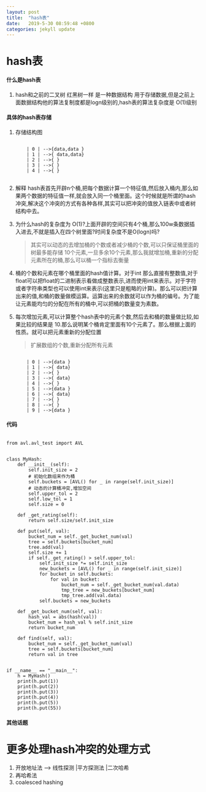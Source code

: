 ```yaml
---
layout: post
title:  "hash表"
date:   2019-5-30 08:59:48 +0800
categories: jekyll update
---
```


# hash表

#### 什么是hash表

1. hash和之前的二叉树 红黑树一样 是一种数据结构 用于存储数据,但是之前上面数据结构他的算法复制度都是logn级别的,hash表的算法复杂度是 O(1)级别

#### 具体的hash表存储

1. 存储结构图

	```
		 
		| 0 | -->{data,data }
		| 1 | -->{ data,data}
		| 2 | -->{ }
		| 3 | -->{ }
		| 4 | -->{ }	
							    
	```
	
2. 解释 hash表首先开辟n个桶,把每个数据计算一个特征值,然后放入桶内,那么如果两个数据的特征值一样,就会放入同一个桶里面。这个时候就是所谓的hash冲突,解决这个冲突的方式有各种各样,其实可以把冲突的值放入链表中或者树结构中去。

3. 为什么hash的复杂度为 O(1)?上面开辟的空间只有4个桶,那么100w条数据插入进去,不就是插入在四个树里面?时间复杂度不是O(logn)吗?

	> 其实可以动态的去增加桶的个数或者减少桶的个数,可以只保证桶里面的树最多能存储 10个元素,一旦多余10个元素,那么我就增加桶,重新的分配元素所在的桶,那么可以桶一个指标去衡量
	
	
4. 桶的个数和元素在哪个桶里面的hash值计算。对于int 那么直接有整数值,对于float可以把float的二进制表示看做成整数表示,进而使用int来表示。对于字符或者字符串类型也可以使用int来表示(这里只是粗略的计算)。那么可以把计算出来的值,和桶的数量做模运算。运算出来的余数就可以作为桶的编号。为了能让元素能均匀的分配在所有的桶中,可以把桶的数量变为素数。


5. 每次增加元素,可以计算整个hash表中的元素个数,然后去和桶的数量做比较,如果比较的结果是 10.那么说明某个桶肯定里面有10个元素了。那么根据上面的性质。就可以把元素重新的分配位置

	>扩展数组的个数,重新分配所有元素
		
	```
		 
		| 0 | -->{data }
		| 1 | -->{ data}
		| 2 | -->{ }
		| 3 | -->{ data}
		| 4 | -->{ }				
		| 5 | -->{data }
		| 6 | -->{ data}
		| 7 | -->{ }
		| 8 | -->{ }
		| 9 | -->{data }					    
	```


#### 代码


```

from avl.avl_test import AVL


class MyHash:
    def __init__(self):
        self.init_size = 2
        # 初始化数组来作为桶
        self.buckets = [AVL() for _ in range(self.init_size)]
        # 动态的计算桶冲突,增加空间
        self.upper_tol = 2
        self.low_tol = 1
        self.size = 0

    def _get_rating(self):
        return self.size/self.init_size

    def put(self, val):
        bucket_num = self._get_bucket_num(val)
        tree = self.buckets[bucket_num]
        tree.add(val)
        self.size += 1
        if self._get_rating() > self.upper_tol:
            self.init_size *= self.init_size
            new_buckets = [AVL() for _ in range(self.init_size)]
            for bucket in self.buckets:
                for val in bucket:
                    bucket_num = self._get_bucket_num(val.data)
                    tmp_tree = new_buckets[bucket_num]
                    tmp_tree.add(val.data)
            self.buckets = new_buckets

    def _get_bucket_num(self, val):
        hash_val = abs(hash(val))
        bucket_num = hash_val % self.init_size
        return bucket_num

    def find(self, val):
        bucket_num = self._get_bucket_num(val)
        tree = self.buckets[bucket_num]
        return val in tree


if __name__ == "__main__":
    h = MyHash()
    print(h.put(1))
    print(h.put(2))
    print(h.put(3))
    print(h.put(4))
    print(h.put(5))
    print(h.put(55))

```


#### 其他话题

# 更多处理hash冲突的处理方式

1. 开放地址法 --> 线性探测 |平方探测法 |二次哈希
2. 再哈希法
3. coalesced hashing
